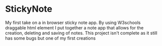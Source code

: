 # StickyNote
My first take on a in browser sticky note app. By using W3schools draggable html element I put together a note app that allows for the creation, deleting and saving of notes. This project isn't complete as it still has some bugs but one of my first creations 
